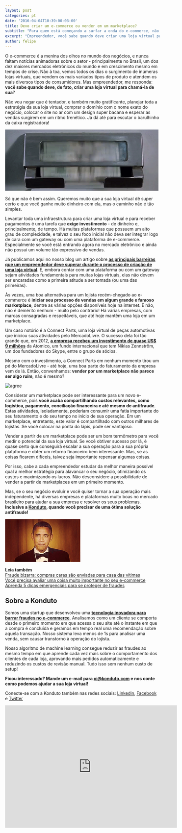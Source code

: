 ```yaml
---
layout: post
categories: pt
date: '2016-04-04T10:39:00-03:00'
title: Devo criar um e-commerce ou vender em um marketplace?
subtitle: "Para quem está começando a surfar a onda do e-commerce, não é demérito nenhum criar uma loja dentro de um marketplace"
excerpt: "Empreendedor, você sabe quando deve criar uma loja virtual para chamá-la de sua?"
author: felipe
---
```

O e-commerce é a menina dos olhos no mundo dos negócios, e nunca faltam notícias animadoras sobre o setor - principalmente no Brasil, um dos dez maiores mercados eletrônicos do mundo e em crescimento mesmo em tempos de crise. Não à toa, vemos todos os dias o surgimento de inúmeras lojas virtuais, que vendem os mais variados tipos de produto e atendem os mais diversos tipos de consumidores. Mas empreendedor, me responda: **você sabe quando deve, de fato, criar uma loja virtual para chamá-la de sua**? 

Não vou negar que é tentador, e também muito gratificante, planejar toda a estratégia da sua loja virtual, comprar o domínio com o nome exato do negócio, colocar o site no ar com um design super bacana e esperar as vendas surgirem em um ritmo frenético. Já dá até para escutar o barulhinho da caixa registradora! 

![cash](/images/160404-cash.gif)

Só que não é bem assim. Queremos muito que a sua loja virtual dê super certo e que você ganhe muito dinheiro com ela, mas o caminho não é tão simples. 

Levantar toda uma infraestrutura para criar uma loja virtual e para receber pagamentos é uma tarefa que **exige investimento** - de dinheiro e, principalmente, de tempo. Há muitas plataformas que possuem um alto grau de complexidade, e talvez o seu foco inicial não deva ser integrar logo de cara com um gateway ou com uma plataforma de e-commerce. Especialmente se você está entrando agora no mercado eletrônico e ainda não possui um volume tão expressivo de vendas. 

Já publicamos aqui no nosso blog um artigo sobre **[as principais barreiras que um empreendedor deve superar durante o processo de criação de uma loja virtual](http://blog.konduto.com/pt/2015/11/criar-loja-virtual-obstaculos/?utm_source=konduto&utm_medium=blog&utm_campaign=conteudo-ecommxmktplce)**. E, embora contar com uma plataforma ou com um gateway sejam atividades fundamentais para muitas lojas virtuais, elas não devem ser encaradas como a primeira atitude a ser tomada (ou uma das primeiras). 

Às vezes, uma boa alternativa para um lojista recém-chegado ao e-commerce é **iniciar seu processo de vendas em algum grande e famoso marketplace**, dentre as várias opções disponíveis hoje na internet. E não, não é demérito nenhum - muito pelo contrário! Há várias empresas, com marcas consagradas e respeitáveis, que até hoje mantêm uma loja em um marketplace. 

Um caso notório é a Connect Parts, uma loja virtual de peças automotivas que iniciou suas atividades pelo MercadoLivre. O sucesso dela foi tão grande que, em 2012, **[a empresa recebeu um investimento de quase US$ 9 milhões](http://exame.abril.com.br/pme/noticias/fundo-do-co-criador-do-skype-investe-us-11-6-mi-em-startups-brasileiras)** da Atomico, um fundo internacional que tem Niklas Zennström, um dos fundadores do Skype, entre o grupo de sócios. 

Mesmo com o investimento, a Connect Parts em nenhum momento tirou um pé do MercadoLivre - até hoje, uma boa parte do faturamento da empresa vem de lá. Então, convenhamos: **vender por um marketplace não parece ser algo ruim**, não é mesmo? 

![agree](/images/160404-agree.gif)

Considerar um marketplace pode ser interessante para um novo e-commerce, pois **você acaba compartilhando custos relevantes, como logística, pagamento, conciliação financeira e até mesmo de antifraude**. Estas atividades, isoladamente, poderiam consumir uma fatia importante do seu faturamento e do seu tempo no início de sua operação. Em um marketplace, entretanto, este valor é compartilhado com outros milhares de lojistas. Se você colocar na ponta do lápis, pode ser vantajoso. 

Vender a partir de um marketplace pode ser um bom termômetro para você medir o potencial da sua loja virtual. Se você obtiver sucesso por lá, é quase certo que conseguirá escalar a sua operação para a sua própria plataforma e obter um retorno financeiro bem interessante. Mas, se as coisas ficarem difíceis, talvez seja importante repensar algumas coisas. 

Por isso, cabe a cada empreendedor estudar da melhor maneira possível qual a melhor estratégia para alavancar o seu negócio, otimizando os custos e maximizando os lucros. Não desconsidere a possibilidade de vender a partir de marketplaces em um primeiro momento. 

Mas, se o seu negócio evoluir e você quiser tornar a sua operação mais independente, há diversas empresas e plataformas muito boas no mercado brasileiro para ajudar a sua empresa e resolver os seus problemas. **Inclusive a [Konduto](http://konduto.com/?utm_source=konduto&utm_medium=blog&utm_campaign=conteudo), quando você precisar de uma ótima solução antifraude!**

![great](/images/160404-great.gif)

**Leia também**  
[Fraude bizarra: compras caras são enviadas para casa das vítimas](http://blog.konduto.com/pt/2016/02/fraude-bizarra-kohls-eua/?utm_source=konduto&utm_medium=blog&utm_campaign=conteudo)  
[Você precisa avaliar uma coisa muito importante no seu e-commerce](http://blog.konduto.com/pt/2016/01/avaliacao-importante-ecommerce/?utm_source=konduto&utm_medium=blog&utm_campaign=conteudo)  
[Aprenda 5 dicas emergenciais para se proteger de fraudes](http://blog.konduto.com/pt/2016/01/dicas-emergenciais-evitar-fraudes/?utm_source=konduto&utm_medium=blog&utm_campaign=conteudo)

## Sobre a Konduto

Somos uma startup que desenvolveu uma **[tecnologia inovadora para barrar fraudes no e-commerce](http://konduto.com/?utm_source=konduto&utm_medium=blog&utm_campaign=conteudo)**. Analisamos como um cliente se comporta desde o primeiro momento em que acessa o seu site até o instante em que a compra é concluída e geramos em tempo real uma recomendação sobre aquela transação. Nosso sistema leva menos de 1s para analisar uma venda, sem causar transtorno à operação do lojista.

Nosso algoritmo de machine learning consegue reduzir as fraudes ao mesmo tempo em que aprende cada vez mais sobre o comportamento dos clientes de cada loja, aprovando mais pedidos automaticamente e reduzindo os custos de revisão manual. Tudo isso sem nenhum custo de setup! 

**Ficou interessado? Mande um e-mail para [oi@konduto.com](mailto:oi@konduto.com) e nos conte como podemos ajudar a sua loja virtual!**

Conecte-se com a Konduto também nas redes sociais: [Linkedin](https://www.linkedin.com/company/konduto), [Facebook](https://www.facebook.com/konduto) e [Twitter](https://twitter.com/KondutoBR)  

<iframe src="https://www.facebook.com/plugins/video.php?href=https%3A%2F%2Fwww.facebook.com%2Fkonduto%2Fvideos%2F613187352119217%2F&show_text=1&width=560" width="560" height="400" style="border:none;overflow:hidden" scrolling="no" frameborder="0" allowTransparency="true"></iframe>
